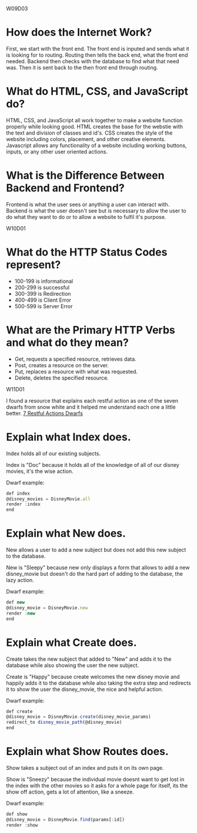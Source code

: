W09D03

# **How does the Internet Work?**

First, we start with the front end. The front end is inputed and sends what it is looking for to routing. Routing then tells the back end, what the front end needed. Backend then checks with the database to find what that need was. Then it is sent back to the then front end through routing.

# **What do HTML, CSS, and JavaScript do?**

HTML, CSS, and JavaScript all work together to make a website function properly while looking good. HTML creates the base for the webstie with the text and division of classes and id's. CSS creates the style of the website including colors, placement, and other creative elements. Javascript allows any functionality of a website including working buttons, inputs, or any other user oriented actions.

# **What is the Difference Between Backend and Frontend?**

Frontend is what the user sees or anything a user can interact with. Backend is what the user doesn't see but is necessary to allow the user to do what they want to do or to allow a website to fulfil it's purpose. 


W10D01

# **What do the HTTP Status Codes represent?**

- 100-199 is informational
- 200-299 is successful
- 300-399 is Redirection 
- 400-499 is Client Error
- 500-599 is Server Error

# **What are the Primary HTTP Verbs and what do they mean?**

- Get, requests a specified resource, retrieves data.
- Post, creates a resource on the server.
- Put, replaces a resource with what was requested. 
- Delete, deletes the specified resource. 

W11D01

I found a resource that explains each restful action as one of the seven dwarfs from snow white and it helped me understand each one a little better.
[7 Restful Actions Dwarfs](https://medium.com/@carolineglass89/rails-and-the-seven-restful-routes-838e3e5e85d9)

# **Explain what Index does.**

Index holds all of our existing subjects.

Index is "Doc" because it holds all of the knowledge of all of our disney movies, it's the wise action.

Dwarf example:
``` js
def index
@disney_movies = DisneyMovie.all
render :index
end
```

# **Explain what New does.**

New allows a user to add a new subject but does not add this new subject to the database.

New is "Sleepy" because new only displays a form that allows to add a new disney_movie but doesn't do the hard part of adding to the database, the lazy action.

Dwarf example:
``` js
def new
@disney_movie = DisneyMovie.new
render :new
end
```

# **Explain what Create does.**

Create takes the new subject that added to "New" and adds it to the database while also showing the user the new subject.

Create is "Happy" because create welcomes the new disney movie and happily adds it to the database while also taking the extra step and redirects it to show the user the disney_movie, the nice and helpful action.

Dwarf example:
``` js
def create
@disney_movie = DisneyMovie.create(disney_movie_params)
redirect_to disney_movie_path(@disney_movie)
end
```

# **Explain what Show Routes does.**

Show takes a subject out of an index and puts it on its own page. 

Show is "Sneezy" because the individual movie doesnt want to get lost in the index with the other movies so it asks for a whole page for itself, its the show off action, gets a lot of attention, like a sneeze.

Dwarf example: 
``` js
def show
@disney_movie = DisneyMovie.find(params[:id])
render :show
```
